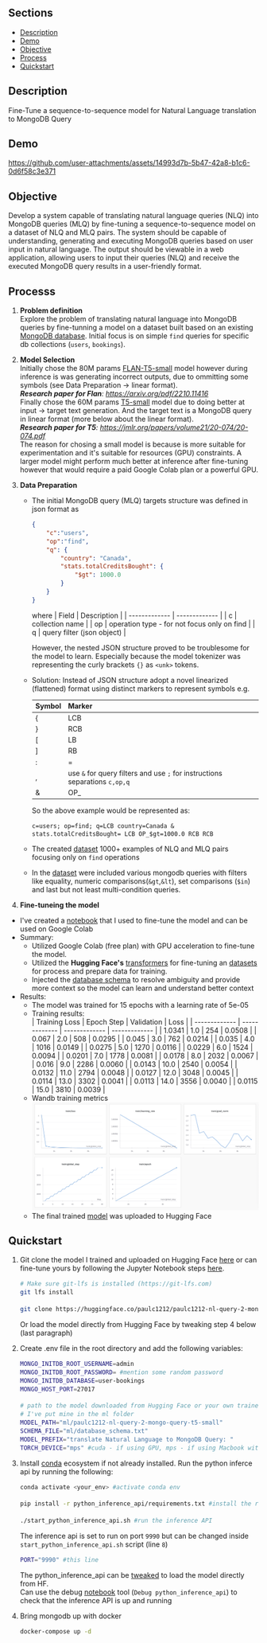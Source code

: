
## Sections  
- [Description](#description)
- [Demo](#demo)  
- [Objective](#objective)  
- [Process](#processs)  
- [Quickstart](#quick-start)

<a name="description"></a>
## Description 
Fine-Tune a sequence-to-sequence model for Natural Language translation to MongoDB Query 

<a name="demo"></a>
## Demo
https://github.com/user-attachments/assets/14993d7b-5b47-42a8-b1c6-0d6f58c3e371

<a name="objective"></a>
## Objective
Develop a system capable of translating natural language queries (NLQ) into MongoDB queries (MLQ) by fine-tuning a sequence-to-sequence model on a dataset of NLQ and MLQ pairs. The system should be capable of understanding, generating and executing MongoDB queries based on user input in natural language. The output should be viewable in a web application, allowing users to input their queries (NLQ) and receive the executed MongoDB query results in a user-friendly format.  

<a name="processs"></a>
## Processs
1. **Problem definition**  
Explore the problem of translating natural language into MongoDB queries by fine-tunning a model on a dataset built based on an existing [MongoDB database](mongo_db). Initial focus is on simple `find` queries for specific db collections (`users`, `bookings`).  

2. **Model Selection**    
Initially chose the 80M params [FLAN-T5-small](https://huggingface.co/google/flan-t5-small) model however during inference is was generating incorrect outputs, due to ommitting some symbols (see Data Preparation -> linear format).  
***Research paper for Flan**: https://arxiv.org/pdf/2210.11416*  
Finally chose the 60M params [T5-small](https://huggingface.co/google-t5/t5-small) model due to doing better at input -> target text generation. And the target text is a MongoDB query in linear format (more below about the linear format).  
***Research paper for T5**: https://jmlr.org/papers/volume21/20-074/20-074.pdf*  
The reason for chosing a small model is because is more suitable for experimentation and it's suitable for resources (GPU) constraints. A larger model might perform much better at inference after fine-tuning however that would require a paid Google Colab plan or a powerful GPU.

3. **Data Preparation**  
    - The initial MongoDB query (MLQ) targets structure was defined in json format as
        ```json
        {
            "c":"users", 
            "op":"find", 
            "q": { 
                "country": "Canada",
                "stats.totalCreditsBought": {
                    "$gt": 1000.0
                }
            }
        }
        ```
        where
        | Field  | Description |
        | ------------- | ------------- |
        | c  | collection name |
        | op  | operation type - for not focus only on find |
        | q  | query filter (json object) |  

        However, the nested JSON structure proved to be troublesome for the model to learn. Especially because the model tokenizer was representing the curly brackets `{}` as `<unk>` tokens.
    - Solution: Instead of JSON structure adopt a novel linearized (flattened) format using distinct markers to represent symbols e.g.  

        | Symbol  | Marker |
        | ------------- | ------------- |
        | {  | LCB  |
        | }  | RCB  |
        | [  | LB   |
        | ]  | RB   |
        | :  | =    |
        | ,  | use `&` for query filters and use `;` for instructions separations `c,op,q`  |
        | &  | OP_ |
        So the above example would be represented as:
        ```
        c=users; op=find; q=LCB country=Canada & stats.totalCreditsBought= LCB OP_$gt=1000.0 RCB RCB
        ```
    - The created [dataset](ml/nlq2mlq_find_op_data_1138_linearized.json) 1000+ examples of NLQ and MLQ pairs focusing only on `find` operations
    - In the [dataset](ml/nlq2mlq_find_op_data_1138_linearized.json) were included various mongodb queries with filters like equality, numeric comparisons(`&gt`,`&lt`), set comparisons (`$in`) and last but not least multi-condition queries. 

4. **Fine-tuneing the model**  
- I've created a [notebook](ml/Fine%20tune%20T5%20for%20NLQ%20to%20MLQ.ipynb) that I used to fine-tune the model and can be used on Google Colab 
- Summary: 
    - Utilized Google Colab (free plan) with GPU acceleration to fine-tune the model.
    - Utilized the **Hugging Face's** [transformers](https://github.com/huggingface/transformers) for fine-tuning an [datasets](https://github.com/huggingface/datasets) for process and prepare data for training.
    - Injected the [database schema](ml/database_schema.txt) to resolve ambiguity and provide more context so the model can learn and understand better context
- Results:
    - The model was trained for 15 epochs with a learning rate of 5e-05
    - Training results:  
        | Training Loss | 	Epoch Step | 	Validation | Loss |
        | ------------- | ------------- | ------------- | ------------- |
        | 1.0341 | 	1.0 | 	254 | 	0.0508 |
        | 0.067 | 	2.0 | 	508 | 	0.0295 |
        | 0.045 | 	3.0 | 	762 | 	0.0214 |
        | 0.035 | 	4.0 | 	1016 | 	0.0149 |
        | 0.0275 | 	5.0 | 	1270 | 	0.0116 |
        | 0.0229 | 	6.0 | 	1524 | 	0.0094 |
        | 0.0201 | 	7.0 | 	1778 | 	0.0081 |
        | 0.0178 | 	8.0 | 	2032 | 	0.0067 |
        | 0.016 | 	9.0 | 	2286 | 	0.0060 |
        | 0.0143 | 	10.0 | 	2540 | 	0.0054 |
        | 0.0132 | 	11.0 | 	2794 | 	0.0048 |
        | 0.0127 | 	12.0 | 	3048 | 	0.0045 |
        | 0.0114 | 	13.0 | 	3302 | 	0.0041 |
        | 0.0113 | 	14.0 | 	3556 | 	0.0040 |
        | 0.0115 | 	15.0 | 	3810 | 	0.0039 |
    - Wandb training metrics
      ![wandb](ml/wandbai_training_results.png)
    - The final trained [model](https://huggingface.co/paulc1212/paulc1212-nl-query-2-mongo-query-t5-small) was uploaded to Hugging Face 

<a name="quick-start"></a>
## Quickstart
1. Git clone the model I trained and uploaded on Hugging Face [here](https://huggingface.co/paulc1212/paulc1212-nl-query-2-mongo-query-t5-small) or can fine-tune yours by following the Jupyter Notebook steps [here](ml/Fine%20tune%20T5%20for%20NLQ%20to%20MLQ.ipynb).  
    ```bash
    # Make sure git-lfs is installed (https://git-lfs.com)
    git lfs install

    git clone https://huggingface.co/paulc1212/paulc1212-nl-query-2-mongo-query-t5-small
    ```
   Or load the model directly from Hugging Face by tweaking step 4 below (last paragraph)
2. Create .env file in the root directory and add the following variables:
    ```bash
    MONGO_INITDB_ROOT_USERNAME=admin
    MONGO_INITDB_ROOT_PASSWORD= #mention some random password
    MONGO_INITDB_DATABASE=user-bookings
    MONGO_HOST_PORT=27017

    # path to the model downloaded from Hugging Face or your own trained model 
    # I've put mine in the ml folder
    MODEL_PATH="ml/paulc1212-nl-query-2-mongo-query-t5-small" 
    SCHEMA_FILE="ml/database_schema.txt"
    MODEL_PREFIX="translate Natural Language to MongoDB Query: "
    TORCH_DEVICE="mps" #cuda - if using GPU, mps - if using Macbook with Apple silicon chip, cpu - if using CPU
    ```
3. Install [conda](https://conda.org/) ecosystem if not already installed. 
    Run the python inferce api by running the following:
   
    ```bash
    conda activate <your_env> #activate conda env

    pip install -r python_inference_api/requirements.txt #install the requirements
    
    ./start_python_inference_api.sh #run the inference API
    ```
   The inference api is set to run on port `9990` but can be changed inside `start_python_inference_api.sh` script (line `8`)
    ```bash
    PORT="9990" #this line
    ```
   The python_inference_api can be [tweaked](https://huggingface.co/paulc1212/paulc1212-nl-query-2-mongo-query-t5-small?library=transformers) to load the model directly from HF.  
   Can use the debug [notebook](debug/debug.ipynb) tool (`Debug python_inference_api`) to check that the inference API is up and running
4. Bring mongodb up with docker
    ```bash
    docker-compose up -d
    ```
